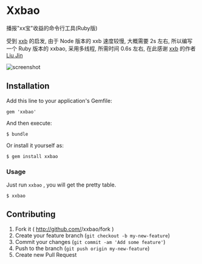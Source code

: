 # Xxbao

播报"xx宝"收益的命令行工具(Ruby版)

受到 [xxb](https://github.com/coolzilj/xxb) 的启发, 由于 Node 版本的 xxb 速度较慢, 大概需要 2s 左右, 所以编写一个 Ruby 版本的 xxbao, 采用多线程, 所需时间 0.6s 左右, 在此感谢 [xxb](https://github.com/coolzilj/xxb) 的作者 [Liu Jin](https://github.com/coolzilj)

![screenshot](http://naixspirit.com/images/xxbao.png)

## Installation

Add this line to your application's Gemfile:

    gem 'xxbao'

And then execute:

    $ bundle

Or install it yourself as:

    $ gem install xxbao

### Usage
Just run `xxbao` , you will get the pretty table.

    $ xxbao

## Contributing

1. Fork it ( http://github.com/<my-github-username>/xxbao/fork )
2. Create your feature branch (`git checkout -b my-new-feature`)
3. Commit your changes (`git commit -am 'Add some feature'`)
4. Push to the branch (`git push origin my-new-feature`)
5. Create new Pull Request
